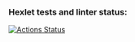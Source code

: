 ### Hexlet tests and linter status:
[![Actions Status](https://github.com/reshetovsn/java-project-73/workflows/hexlet-check/badge.svg)](https://github.com/reshetovsn/java-project-73/actions)